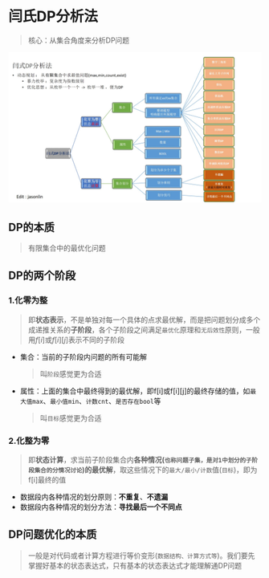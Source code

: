 # 闫氏DP分析法
> 核心：从集合角度来分析DP问题

![闫氏DP分析法图示](04_AcWing动态规划基础/闫氏DP分析法图示.jpg)

## DP的本质
> 有限集合中的最优化问题

## DP的两个阶段
### 1.化零为整
> 即**状态表示**，不是单独对每一个具体的点求最优解，而是把问题划分成多个成递推关系的**子阶段**，各个子阶段之间满足`最优化`原理和`无后效性`原则，一般用$f[i]$或$f[i][j]$表示不同的子阶段

+ 集合：当前的子阶段内问题的所有可能解
  > 叫`阶段`感觉更为合适
+ 属性：上面的集合中最终得到的最优解，即f[i]或f[i][j]的最终存储的值，如`最大值max`、`最小值min`、`计数cnt`、`是否存在bool`等
  > 叫`目标`感觉更为合适
### 2.化整为零
> 即**状态计算**，求当前子阶段集合内**各种情况(`也称问题子集，是对1中划分的子阶段集合的分情况讨论`)的最优解**，取这些情况下的`最大/最小/计数`值(`目标`)，即为f[i]最终的值

+ 数据段内各种情况的划分原则：**不重复**、**不遗漏**
+ 数据段内各种情况的划分方法：**寻找最后一个不同点**

## DP问题优化的本质
> 一般是对代码或者计算方程进行等价变形(`数据结构、计算方式等`)。我们要先掌握好基本的状态表达式，只有基本的状态表达式才能理解通DP问题